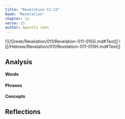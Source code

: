 ```yaml
---
title: "Revelation 11:15"
book: "Revelation"
chapter: 11
verse: 15
author: Apostle John
---
```

![[/Greek/Revelation/011/Revelation-011-015G.md#Text]]
![[/Hebrew/Revelation/011/Revelation-011-015H.md#Text]]

## Analysis

#### Words

#### Phrases

#### Concepts

## Reflections
